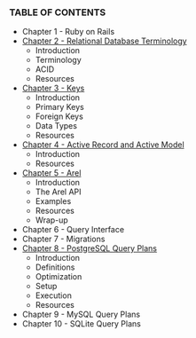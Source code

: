 ### TABLE OF CONTENTS

* Chapter 1 - Ruby on Rails
* [Chapter 2 - Relational Database Terminology](030-chapter-02.md)
  * Introduction
  * Terminology
  * ACID
  * Resources
* [Chapter 3 - Keys](040-chapter-03.md)
  * Introduction
  * Primary Keys
  * Foreign Keys
  * Data Types
  * Resources
* [Chapter 4 - Active Record and Active Model](050-chapter-04.md)
  * Introduction
  * Resources
* [Chapter 5 - Arel](060-chapter-05.md)
  * Introduction
  * The Arel API
  * Examples
  * Resources
  * Wrap-up
* Chapter 6 - Query Interface
* Chapter 7 - Migrations
* [Chapter 8 - PostgreSQL Query Plans](080-chapter-08.md)
  * Introduction
  * Definitions
  * Optimization
  * Setup
  * Execution
  * Resources
* Chapter 9 - MySQL Query Plans
* Chapter 10 - SQLite Query Plans
